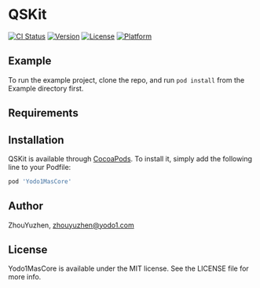 # QSKit

[![CI Status](https://img.shields.io/travis/yodo1/Yodo1MasCore.svg?style=flat)](https://travis-ci.org/yodo1/Yodo1MasCore)
[![Version](https://img.shields.io/cocoapods/v/Yodo1MasCore.svg?style=flat)](https://cocoapods.org/pods/Yodo1MasCore)
[![License](https://img.shields.io/cocoapods/l/Yodo1MasCore.svg?style=flat)](https://cocoapods.org/pods/Yodo1MasCore)
[![Platform](https://img.shields.io/cocoapods/p/Yodo1MasCore.svg?style=flat)](https://cocoapods.org/pods/Yodo1MasCore)

## Example

To run the example project, clone the repo, and run `pod install` from the Example directory first.

## Requirements

## Installation

QSKit is available through [CocoaPods](https://cocoapods.org). To install
it, simply add the following line to your Podfile:

```ruby
pod 'Yodo1MasCore'
```

## Author

ZhouYuzhen, zhouyuzhen@yodo1.com

## License

Yodo1MasCore is available under the MIT license. See the LICENSE file for more info.
